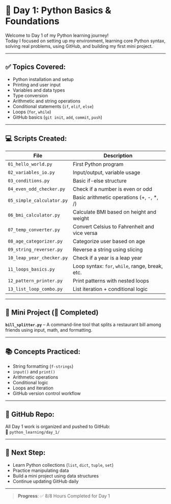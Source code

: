 # 🐍 Day 1: Python Basics & Foundations

Welcome to Day 1 of my Python learning journey!  
Today I focused on setting up my environment, learning core Python syntax, solving real problems, using GitHub, and building my first mini project.

---

## ✅ Topics Covered:
- Python installation and setup
- Printing and user input
- Variables and data types
- Type conversion
- Arithmetic and string operations
- Conditional statements (`if`, `elif`, `else`)
- Loops (`for`, `while`)
- GitHub basics (`git init`, `add`, `commit`, `push`)

---

## 💻 Scripts Created:

| File                           | Description                                      |
|--------------------------------|--------------------------------------------------|
| `01_hello_world.py`            | First Python program                             |
| `02_variables_io.py`           | Input/output, variable usage                     |
| `03_conditions.py`             | Basic if-else structure                          |
| `04_even_odd_checker.py`       | Check if a number is even or odd                 |
| `05_simple_calculator.py`      | Basic arithmetic operations (+, -, *, /)         |
| `06_bmi_calculator.py`         | Calculate BMI based on height and weight         |
| `07_temp_converter.py`         | Convert Celsius to Fahrenheit and vice versa     |
| `08_age_categorizer.py`        | Categorize user based on age                     |
| `09_string_reverser.py`        | Reverse a string using slicing                   |
| `10_leap_year_checker.py`      | Check if a year is a leap year                   |
| `11_loops_basics.py`           | Loop syntax: `for`, `while`, range, break, etc.  |
| `12_pattern_printer.py`        | Print patterns with nested loops                 |
| `13_list_loop_combo.py`        | List iteration + conditional logic               |

---

## 🧪 Mini Project (🎯 Completed)
**`bill_splitter.py`** – A command-line tool that splits a restaurant bill among friends using input, math, and formatting.

---

## 📚 Concepts Practiced:
- String formatting (`f-strings`)
- `input()` and `print()`
- Arithmetic operations
- Conditional logic
- Loops and iteration
- GitHub version control workflow

---

## 🔄 GitHub Repo:
All Day 1 work is organized and pushed to GitHub:  
📁 `python_learning/day_1/`

---

## 🚀 Next Step:
- Learn Python collections (`list`, `dict`, `tuple`, `set`)
- Practice manipulating data
- Build a mini project using data structures
- Continue updating GitHub daily

---

> **Progress**: ✅ 8/8 Hours Completed for Day 1  
